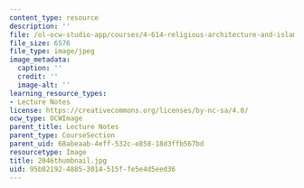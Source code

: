 ```yaml
---
content_type: resource
description: ''
file: /ol-ocw-studio-app/courses/4-614-religious-architecture-and-islamic-cultures-fall-2002/95b8219248853014515ffe5e4d5eed36_2046thumbnail.jpg
file_size: 6576
file_type: image/jpeg
image_metadata:
  caption: ''
  credit: ''
  image-alt: ''
learning_resource_types:
- Lecture Notes
license: https://creativecommons.org/licenses/by-nc-sa/4.0/
ocw_type: OCWImage
parent_title: Lecture Notes
parent_type: CourseSection
parent_uid: 68abeaab-4eff-532c-e858-18d3ffb567bd
resourcetype: Image
title: 2046thumbnail.jpg
uid: 95b82192-4885-3014-515f-fe5e4d5eed36
---
```

